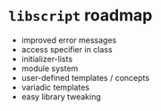 

# `libscript` roadmap

- improved error messages
- access specifier in class
- initializer-lists
- module system
- user-defined templates / concepts
- variadic templates
- easy library tweaking

